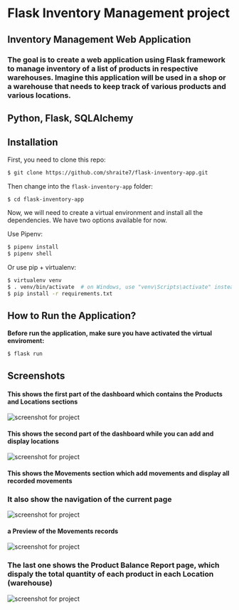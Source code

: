 # Flask Inventory Management project

## Inventory Management Web Application

### The goal is to create a web application using Flask framework to manage inventory of a list of products in respective warehouses. Imagine this application will be used in a shop or a warehouse that needs to keep track of various products and various locations.

## Python, Flask, SQLAlchemy 

## Installation

First, you need to clone this repo:

```bash
$ git clone https://github.com/shraite7/flask-inventory-app.git
```

Then change into the `flask-inventory-app` folder:

```bash
$ cd flask-inventory-app
```

Now, we will need to create a virtual environment and install all the dependencies. We have two options available for now.

Use Pipenv:

```bash
$ pipenv install
$ pipenv shell
```

Or use pip + virtualenv:

```bash
$ virtualenv venv
$ . venv/bin/activate  # on Windows, use "venv\Scripts\activate" instead
$ pip install -r requirements.txt
```
## How to Run the Application?

**Before run the application, make sure you have activated the virtual enviroment:**

```bash
$ flask run
```

## Screenshots

#### This shows the first part of the dashboard which contains the Products and Locations sections

![screenshot for project](screenshots/scs1.png "This shows the first part of the dashboard which contains the Products and Locations sections")


#### This shows the second part of the dashboard while you can add and display locations

![screenshot for project](screenshots/scs2.png "This shows the second part of the dashboard while you can add and display locations")


#### This shows the Movements section which add movements and display all recorded movements 

### It also show the navigation of the current page

![screenshot for project](screenshots/scs3.png "This shows the Movements section which add movements and display all recorded movements")

#### a Preview of the Movements records

![screenshot for project](screenshots/scs4.png "a Preview of the Movements records")


### The last one shows the Product Balance Report page, which dispaly the total quantity of each product in each Location (warehouse)

![screenshot for project](screenshots/scs5.png "The last one shows the Product Balance Report page, which dispaly the total quantity of each product in each Location (warehouse)")
